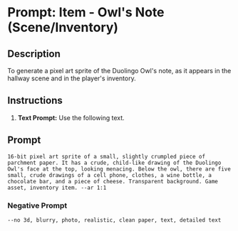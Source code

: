 # Prompt: Item - Owl's Note (Scene/Inventory)

## Description
To generate a pixel art sprite of the Duolingo Owl's note, as it appears in the hallway scene and in the player's inventory.

## Instructions
1.  **Text Prompt:** Use the following text.

## Prompt
```
16-bit pixel art sprite of a small, slightly crumpled piece of parchment paper. It has a crude, child-like drawing of the Duolingo Owl's face at the top, looking menacing. Below the owl, there are five small, crude drawings of a cell phone, clothes, a wine bottle, a chocolate bar, and a piece of cheese. Transparent background. Game asset, inventory item. --ar 1:1
```

### Negative Prompt
```
--no 3d, blurry, photo, realistic, clean paper, text, detailed text
```
